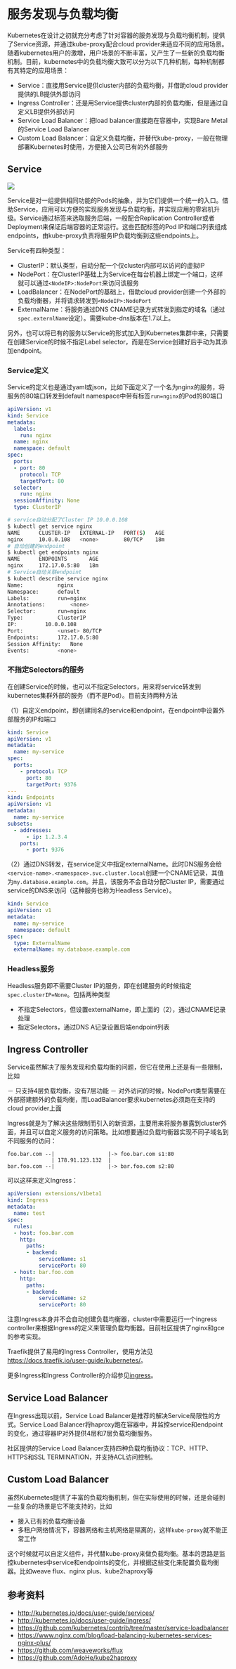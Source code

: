 # 服务发现与负载均衡

Kubernetes在设计之初就充分考虑了针对容器的服务发现与负载均衡机制，提供了Service资源，并通过kube-proxy配合cloud provider来适应不同的应用场景。随着kubernetes用户的激增，用户场景的不断丰富，又产生了一些新的负载均衡机制。目前，kubernetes中的负载均衡大致可以分为以下几种机制，每种机制都有其特定的应用场景：

- Service：直接用Service提供cluster内部的负载均衡，并借助cloud provider提供的LB提供外部访问
- Ingress Controller：还是用Service提供cluster内部的负载均衡，但是通过自定义LB提供外部访问
- Service Load Balancer：把load balancer直接跑在容器中，实现Bare Metal的Service Load Balancer
- Custom Load Balancer：自定义负载均衡，并替代kube-proxy，一般在物理部署Kubernetes时使用，方便接入公司已有的外部服务

## Service

![](media/14735737093456.jpg)

Service是对一组提供相同功能的Pods的抽象，并为它们提供一个统一的入口。借助Service，应用可以方便的实现服务发现与负载均衡，并实现应用的零宕机升级。Service通过标签来选取服务后端，一般配合Replication Controller或者Deployment来保证后端容器的正常运行。这些匹配标签的Pod IP和端口列表组成endpoints，由kube-proxy负责将服务IP负载均衡到这些endpoints上。

Service有四种类型：

- ClusterIP：默认类型，自动分配一个仅cluster内部可以访问的虚拟IP
- NodePort：在ClusterIP基础上为Service在每台机器上绑定一个端口，这样就可以通过`<NodeIP>:NodePort`来访问该服务
- LoadBalancer：在NodePort的基础上，借助cloud provider创建一个外部的负载均衡器，并将请求转发到`<NodeIP>:NodePort`
- ExternalName：将服务通过DNS CNAME记录方式转发到指定的域名（通过`spec.externlName`设定）。需要kube-dns版本在1.7以上。

另外，也可以将已有的服务以Service的形式加入到Kubernetes集群中来，只需要在创建Service的时候不指定Label selector，而是在Service创建好后手动为其添加endpoint。

### Service定义

Service的定义也是通过yaml或json，比如下面定义了一个名为nginx的服务，将服务的80端口转发到default namespace中带有标签`run=nginx`的Pod的80端口

```yaml
apiVersion: v1
kind: Service
metadata:
  labels:
    run: nginx
  name: nginx
  namespace: default
spec:
  ports:
  - port: 80
    protocol: TCP
    targetPort: 80
  selector:
    run: nginx
  sessionAffinity: None
  type: ClusterIP
```

```sh
# service自动分配了Cluster IP 10.0.0.108
$ kubectl get service nginx
NAME      CLUSTER-IP   EXTERNAL-IP   PORT(S)   AGE
nginx     10.0.0.108   <none>        80/TCP    18m
# 自动创建的endpoint
$ kubectl get endpoints nginx
NAME      ENDPOINTS       AGE
nginx     172.17.0.5:80   18m
# Service自动关联endpoint
$ kubectl describe service nginx
Name:			nginx
Namespace:		default
Labels:			run=nginx
Annotations:		<none>
Selector:		run=nginx
Type:			ClusterIP
IP:			10.0.0.108
Port:			<unset>	80/TCP
Endpoints:		172.17.0.5:80
Session Affinity:	None
Events:			<none>
```

### 不指定Selectors的服务

在创建Service的时候，也可以不指定Selectors，用来将service转发到kubernetes集群外部的服务（而不是Pod）。目前支持两种方法

（1）自定义endpoint，即创建同名的service和endpoint，在endpoint中设置外部服务的IP和端口

```yaml
kind: Service
apiVersion: v1
metadata:
  name: my-service
spec:
  ports:
    - protocol: TCP
      port: 80
      targetPort: 9376
---
kind: Endpoints
apiVersion: v1
metadata:
  name: my-service
subsets:
  - addresses:
      - ip: 1.2.3.4
    ports:
      - port: 9376
```

（2）通过DNS转发，在service定义中指定externalName。此时DNS服务会给`<service-name>.<namespace>.svc.cluster.local`创建一个CNAME记录，其值为`my.database.example.com`。并且，该服务不会自动分配Cluster IP，需要通过service的DNS来访问（这种服务也称为Headless Service）。

```yaml
kind: Service
apiVersion: v1
metadata:
  name: my-service
  namespace: default
spec:
  type: ExternalName
  externalName: my.database.example.com
```

### Headless服务

Headless服务即不需要Cluster IP的服务，即在创建服务的时候指定`spec.clusterIP=None`。包括两种类型

- 不指定Selectors，但设置externalName，即上面的（2），通过CNAME记录处理
- 指定Selectors，通过DNS A记录设置后端endpoint列表

## Ingress Controller

Service虽然解决了服务发现和负载均衡的问题，但它在使用上还是有一些限制，比如

－ 只支持4层负载均衡，没有7层功能
－ 对外访问的时候，NodePort类型需要在外部搭建额外的负载均衡，而LoadBalancer要求kubernetes必须跑在支持的cloud provider上面

Ingress就是为了解决这些限制而引入的新资源，主要用来将服务暴露到cluster外面，并且可以自定义服务的访问策略。比如想要通过负载均衡器实现不同子域名到不同服务的访问：

```
foo.bar.com --|                 |-> foo.bar.com s1:80
              | 178.91.123.132  |
bar.foo.com --|                 |-> bar.foo.com s2:80
```

可以这样来定义Ingress：

```yaml
apiVersion: extensions/v1beta1
kind: Ingress
metadata:
  name: test
spec:
  rules:
  - host: foo.bar.com
    http:
      paths:
      - backend:
          serviceName: s1
          servicePort: 80
  - host: bar.foo.com
    http:
      paths:
      - backend:
          serviceName: s2
          servicePort: 80
```

注意Ingress本身并不会自动创建负载均衡器，cluster中需要运行一个ingress controller来根据Ingress的定义来管理负载均衡器。目前社区提供了nginx和gce的参考实现。

Traefik提供了易用的Ingress Controller，使用方法见<https://docs.traefik.io/user-guide/kubernetes/>。

更多Ingress和Ingress Controller的介绍参见[ingress](ingress.md)。

## Service Load Balancer

在Ingress出现以前，Service Load Balancer是推荐的解决Service局限性的方式。Service Load Balancer将haproxy跑在容器中，并监控service和endpoint的变化，通过容器IP对外提供4层和7层负载均衡服务。

社区提供的Service Load Balancer支持四种负载均衡协议：TCP、HTTP、HTTPS和SSL TERMINATION，并支持ACL访问控制。

## Custom Load Balancer

虽然Kubernetes提供了丰富的负载均衡机制，但在实际使用的时候，还是会碰到一些复杂的场景是它不能支持的，比如

- 接入已有的负载均衡设备
- 多租户网络情况下，容器网络和主机网络是隔离的，这样`kube-proxy`就不能正常工作

这个时候就可以自定义组件，并代替kube-proxy来做负载均衡。基本的思路是监控kubernetes中service和endpoints的变化，并根据这些变化来配置负载均衡器。比如weave flux、nginx plus、kube2haproxy等

## 参考资料

- http://kubernetes.io/docs/user-guide/services/
- http://kubernetes.io/docs/user-guide/ingress/
- https://github.com/kubernetes/contrib/tree/master/service-loadbalancer
- https://www.nginx.com/blog/load-balancing-kubernetes-services-nginx-plus/
- https://github.com/weaveworks/flux
- https://github.com/AdoHe/kube2haproxy

